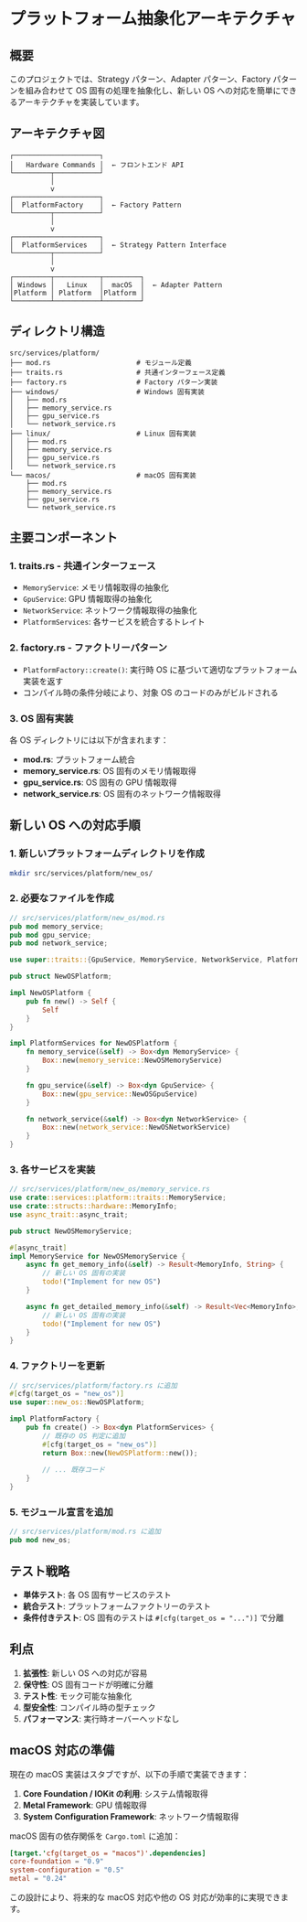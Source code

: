 # プラットフォーム抽象化アーキテクチャ

## 概要

このプロジェクトでは、Strategy パターン、Adapter パターン、Factory パターンを組み合わせて OS 固有の処理を抽象化し、新しい OS への対応を簡単にできるアーキテクチャを実装しています。

## アーキテクチャ図

```
┌─────────────────────┐
│   Hardware Commands │  ← フロントエンド API
└─────────┬───────────┘
          │
          v
┌─────────────────────┐
│  PlatformFactory    │  ← Factory Pattern
└─────────┬───────────┘
          │
          v
┌─────────────────────┐
│  PlatformServices   │  ← Strategy Pattern Interface
└─────────┬───────────┘
          │
          v
┌─────────┬───────────┬─────────┐
│ Windows │   Linux   │  macOS  │  ← Adapter Pattern
│Platform │ Platform  │Platform │
└─────────┴───────────┴─────────┘
```

## ディレクトリ構造

```
src/services/platform/
├── mod.rs                     # モジュール定義
├── traits.rs                  # 共通インターフェース定義
├── factory.rs                 # Factory パターン実装
├── windows/                   # Windows 固有実装
│   ├── mod.rs
│   ├── memory_service.rs
│   ├── gpu_service.rs
│   └── network_service.rs
├── linux/                     # Linux 固有実装
│   ├── mod.rs
│   ├── memory_service.rs
│   ├── gpu_service.rs
│   └── network_service.rs
└── macos/                     # macOS 固有実装
    ├── mod.rs
    ├── memory_service.rs
    ├── gpu_service.rs
    └── network_service.rs
```

## 主要コンポーネント

### 1. traits.rs - 共通インターフェース

- `MemoryService`: メモリ情報取得の抽象化
- `GpuService`: GPU 情報取得の抽象化
- `NetworkService`: ネットワーク情報取得の抽象化
- `PlatformServices`: 各サービスを統合するトレイト

### 2. factory.rs - ファクトリーパターン

- `PlatformFactory::create()`: 実行時 OS に基づいて適切なプラットフォーム実装を返す
- コンパイル時の条件分岐により、対象 OS のコードのみがビルドされる

### 3. OS 固有実装

各 OS ディレクトリには以下が含まれます：

- **mod.rs**: プラットフォーム統合
- **memory_service.rs**: OS 固有のメモリ情報取得
- **gpu_service.rs**: OS 固有の GPU 情報取得  
- **network_service.rs**: OS 固有のネットワーク情報取得

## 新しい OS への対応手順

### 1. 新しいプラットフォームディレクトリを作成

```bash
mkdir src/services/platform/new_os/
```

### 2. 必要なファイルを作成

```rust
// src/services/platform/new_os/mod.rs
pub mod memory_service;
pub mod gpu_service;
pub mod network_service;

use super::traits::{GpuService, MemoryService, NetworkService, PlatformServices};

pub struct NewOSPlatform;

impl NewOSPlatform {
    pub fn new() -> Self {
        Self
    }
}

impl PlatformServices for NewOSPlatform {
    fn memory_service(&self) -> Box<dyn MemoryService> {
        Box::new(memory_service::NewOSMemoryService)
    }

    fn gpu_service(&self) -> Box<dyn GpuService> {
        Box::new(gpu_service::NewOSGpuService)
    }

    fn network_service(&self) -> Box<dyn NetworkService> {
        Box::new(network_service::NewOSNetworkService)
    }
}
```

### 3. 各サービスを実装

```rust
// src/services/platform/new_os/memory_service.rs
use crate::services::platform::traits::MemoryService;
use crate::structs::hardware::MemoryInfo;
use async_trait::async_trait;

pub struct NewOSMemoryService;

#[async_trait]
impl MemoryService for NewOSMemoryService {
    async fn get_memory_info(&self) -> Result<MemoryInfo, String> {
        // 新しい OS 固有の実装
        todo!("Implement for new OS")
    }

    async fn get_detailed_memory_info(&self) -> Result<Vec<MemoryInfo>, String> {
        // 新しい OS 固有の実装
        todo!("Implement for new OS")
    }
}
```

### 4. ファクトリーを更新

```rust
// src/services/platform/factory.rs に追加
#[cfg(target_os = "new_os")]
use super::new_os::NewOSPlatform;

impl PlatformFactory {
    pub fn create() -> Box<dyn PlatformServices> {
        // 既存の OS 判定に追加
        #[cfg(target_os = "new_os")]
        return Box::new(NewOSPlatform::new());
        
        // ... 既存コード
    }
}
```

### 5. モジュール宣言を追加

```rust
// src/services/platform/mod.rs に追加
pub mod new_os;
```

## テスト戦略

- **単体テスト**: 各 OS 固有サービスのテスト
- **統合テスト**: プラットフォームファクトリーのテスト
- **条件付きテスト**: OS 固有のテストは `#[cfg(target_os = "...")]` で分離

## 利点

1. **拡張性**: 新しい OS への対応が容易
2. **保守性**: OS 固有コードが明確に分離
3. **テスト性**: モック可能な抽象化
4. **型安全性**: コンパイル時の型チェック
5. **パフォーマンス**: 実行時オーバーヘッドなし

## macOS 対応の準備

現在の macOS 実装はスタブですが、以下の手順で実装できます：

1. **Core Foundation / IOKit の利用**: システム情報取得
2. **Metal Framework**: GPU 情報取得
3. **System Configuration Framework**: ネットワーク情報取得

macOS 固有の依存関係を `Cargo.toml` に追加：

```toml
[target.'cfg(target_os = "macos")'.dependencies]
core-foundation = "0.9"
system-configuration = "0.5"
metal = "0.24"
```

この設計により、将来的な macOS 対応や他の OS 対応が効率的に実現できます。